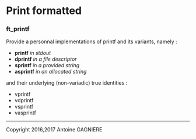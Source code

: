 # Print formatted
### ft_printf

Provide a personnal implementations of printf and its variants, namely :

  - **printf**		*in stdout*
  - **dprintf**		*in a file descriptor*
  - **sprintf**		*in a provided string*
  - **asprintf**	*in an allocated string*

and their underlying (non-variadic) true identities :

  - vprintf
  - vdprintf
  - vsprintf
  - vasprintf

---
Copyright 2016,2017 Antoine GAGNIERE
